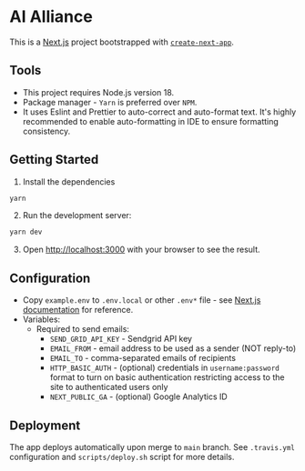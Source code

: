 # AI Alliance

This is a [Next.js](https://nextjs.org/) project bootstrapped with [`create-next-app`](https://github.com/vercel/next.js/tree/canary/packages/create-next-app).

## Tools

- This project requires Node.js version 18.
- Package manager - `Yarn` is preferred over `NPM`.
- It uses Eslint and Prettier to auto-correct and auto-format text. It's highly recommended to enable auto-formatting in IDE to ensure formatting consistency.

## Getting Started

1. Install the dependencies

```bash
yarn
```

2. Run the development server:

```bash
yarn dev
```

3. Open [http://localhost:3000](http://localhost:3000) with your browser to see the result.

## Configuration

- Copy `example.env` to `.env.local` or other `.env*` file - see [Next.js documentation](https://nextjs.org/docs/pages/building-your-application/configuring/environment-variables) for reference.
- Variables:
  - Required to send emails:
    - `SEND_GRID_API_KEY` - Sendgrid API key
    - `EMAIL_FROM` - email address to be used as a sender (NOT reply-to)
    - `EMAIL_TO` - comma-separated emails of recipients
    - `HTTP_BASIC_AUTH` - (optional) credentials in `username:password` format to turn on basic authentication restricting access to the site to authenticated users only
    - `NEXT_PUBLIC_GA` - (optional) Google Analytics ID


## Deployment

The app deploys automatically upon merge to `main` branch.
See `.travis.yml` configuration and `scripts/deploy.sh` script for more details.
